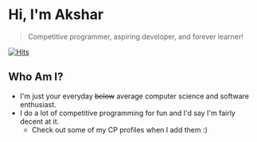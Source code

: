 # Hi, I'm Akshar
> Competitive programmer, aspiring developer, and forever learner!

[![Hits](https://hits.seeyoufarm.com/api/count/incr/badge.svg?url=https%3A%2F%2Fgithub.com%2Fgjbae1212%2Fhit-counter&count_bg=%234F3FFF&title_bg=%23141425&icon=github.svg&icon_color=%23E7E7E7&title=Visits&edge_flat=false)](https://hits.seeyoufarm.com)


## Who Am I?
- I'm just your everyday ~~below~~ average computer science and software enthusiast. 
- I do a lot of competitive programming for fun and I'd say I'm fairly decent at it.
  -  Check out some of my CP profiles when I add them :)


<!--

Here are some ideas to get you started:

- 🔭 I’m currently working on ...
- 🌱 I’m currently learning ...
- 👯 I’m looking to collaborate on ...
- 🤔 I’m looking for help with ...
- 💬 Ask me about ...
- 📫 How to reach me: ...
- 😄 Pronouns: ...
- ⚡ Fun fact: ...
-->
